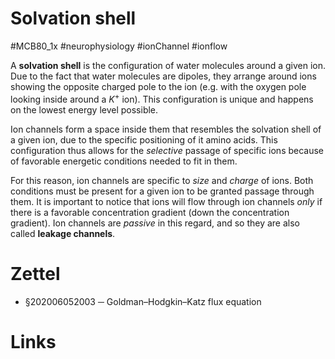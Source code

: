 # Solvation shell
#MCB80_1x #neurophysiology #ionChannel #ionflow

A **solvation shell** is the configuration of water molecules around a given ion. Due to the fact that water molecules are dipoles, they arrange around ions showing the opposite charged pole to the ion (e.g. with the oxygen pole looking inside around a $K^{+}$ ion). This configuration is unique and happens on the lowest energy level possible.

Ion channels form a space inside them that resembles the solvation shell of a given ion, due to the specific positioning of it amino acids. This configuration thus allows for the _selective_ passage of specific ions because of favorable energetic conditions needed to fit in them.

For this reason, ion channels are specific to _size_ and _charge_ of ions. Both conditions must be present for a given ion to be granted passage through them. It is important to notice that ions will flow through ion channels _only_ if there is a favorable concentration gradient (down the concentration gradient). Ion channels are _passive_ in this regard, and so they are also called **leakage channels**.

# Zettel

- §202006052003 ─ Goldman–Hodgkin–Katz flux equation

# Links